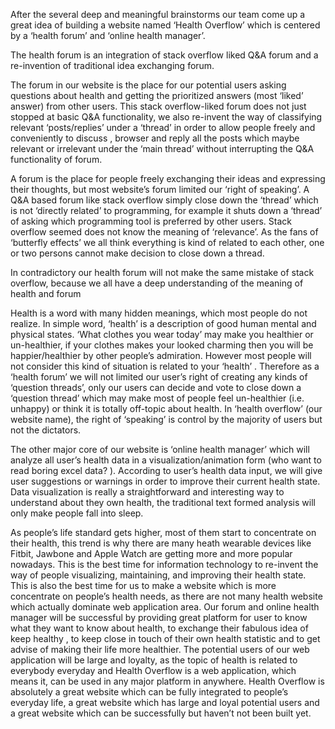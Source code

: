 After the several deep and meaningful brainstorms our team come up a great idea of building a website named ‘Health Overflow’ which is centered by a ‘health forum’ and ‘online health manager’. 

The health forum is an integration of stack overflow liked Q&A forum and a re-invention of traditional idea exchanging forum.

The forum in our website is the place for our potential users asking questions about health and getting the prioritized answers (most ‘liked’ answer) from other users.  This stack overflow-liked forum does not just stopped at basic Q&A functionality, we also re-invent the way of classifying relevant ‘posts/replies’ under a ‘thread’ in order to allow people freely and conveniently to discuss , browser and reply all the posts which maybe relevant or irrelevant under the ‘main thread’ without interrupting the Q&A functionality of forum.

A forum is the place for people freely exchanging their ideas and expressing their thoughts, but most website’s forum limited our ‘right of speaking’. A Q&A based forum like stack overflow simply close down the ‘thread’ which is not ‘directly related’ to programming, for example it shuts down a ‘thread’ of asking which programming tool is preferred by other users.  Stack overflow seemed does not know the meaning of ‘relevance’. As the fans of ‘butterfly effects’ we all think everything is kind of related to each other, one or two persons cannot make decision to close down a thread.

In contradictory our health forum will not make the same mistake of stack overflow, because we all have a deep understanding of the meaning of health and forum

Health is a word with many hidden meanings, which most people do not realize. In simple word, ‘health’ is a description of good human mental and physical states. ‘What clothes you wear today’ may make you healthier or un-healthier,  if your clothes makes your looked charming then you will be happier/healthier by other people’s admiration. However most people will not consider this kind of situation is related to your ‘health’ .  Therefore as a ‘health forum’ we will not limited our user’s right of creating any kinds of ‘question threads’, only our users can decide and vote to close down a ‘question thread’ which may make most of people feel un-healthier (i.e. unhappy) or think it is totally off-topic about health.  In ‘health overflow’ (our website name), the right of ‘speaking’ is control by the majority of users but not the dictators.

The other major core of our website is ‘online health manager’ which will analyze all user’s health data in a visualization/animation form  (who want to read boring excel data? ). According to user’s health data input, we will give user suggestions or warnings in order to improve their current health state. Data visualization is really a straightforward and interesting way to understand about they own health, the traditional text formed analysis will only make people fall into sleep.

As people’s life standard gets higher, most of them start to concentrate on their health, this trend is why there are many heath wearable devices like Fitbit, Jawbone and Apple Watch are getting more and more popular nowadays.  This is the best time for information technology to re-invent the way of people visualizing, maintaining, and improving their health state. This is also the best time for us to make a website which is more concentrate on people’s health needs, as there are not many health website which actually dominate web application area. Our forum and online health manager will be successful by providing great platform for user to know what they want to know about health, to exchange their fabulous idea of keep healthy , to keep close in touch of their own health statistic and to get advise of making their life more healthier. The potential users of our web application will be large and loyalty, as the topic of health is related to everybody everyday and Health Overflow is a web application, which means it, can be used in any major platform in anywhere. Health Overflow is absolutely a great website which can be fully integrated to people’s everyday life, a great website which has large and loyal potential users and a great website which can be successfully but haven’t not been built yet. 
